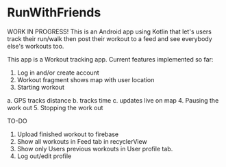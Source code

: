 # RunWithFriends
WORK IN PROGRESS! This is an Android app using Kotlin that let's users track their run/walk then post their workout to a feed and see everybody else's workouts too.

This app is a Workout tracking app. Current features implemented so far:

1. Log in and/or create account
2. Workout fragment shows map with user location
3. Starting workout

  a. GPS tracks distance
  b. tracks time
  c. updates live on map
4. Pausing the work out
5. Stopping the work out

TO-DO
1. Upload finished workout to firebase
2. Show all workouts in Feed tab in recyclerView
3. Show only Users previous workouts in User profile tab.
4. Log out/edit profile
